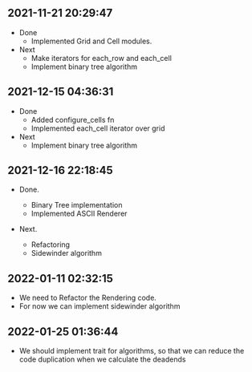 ## 2021-11-21 20:29:47
- Done
    - Implemented Grid and Cell modules.
- Next
    - Make iterators for each_row and each_cell
    - Implement binary tree algorithm

## 2021-12-15 04:36:31

- Done
    - Added configure_cells fn
    - Implemented each_cell iterator over grid
- Next
    - Implement binary tree algorithm

## 2021-12-16 22:18:45

- Done.
    - Binary Tree implementation
    - Implemented ASCII Renderer

- Next.
    - Refactoring
    - Sidewinder algorithm

## 2022-01-11 02:32:15

- We need to Refactor the Rendering code.
- For now we can implement sidewinder algorithm

## 2022-01-25 01:36:44

- We should implement trait for algorithms, so that we can reduce the code duplication
when we calculate the deadends